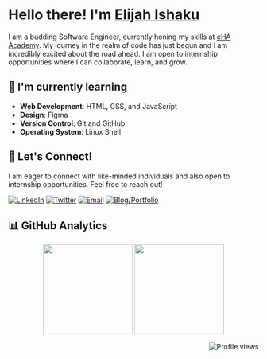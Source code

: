 # Hello there! I'm [Elijah Ishaku](https://github.com/iElibazz)

I am a budding Software Engineer, currently honing my skills at [eHA Academy](https://academy.ehealthafrica.org). My journey in the realm of code has just begun and I am incredibly excited about the road ahead. I am open to internship opportunities where I can collaborate, learn, and grow.

## 🌱 I'm currently learning

- **Web Development**: HTML, CSS, and JavaScript
- **Design**: Figma
- **Version Control**: Git and GitHub
- **Operating System**: Linux Shell

## 💼 Let's Connect!

I am eager to connect with like-minded individuals and also open to internship opportunities. Feel free to reach out!

[![LinkedIn](https://img.shields.io/badge/LinkedIn-%230077B5.svg?style=flat-square&logo=linkedin&logoColor=white)](https://linkedin.com/in/elijahishaku)
[![Twitter](https://img.shields.io/badge/Twitter-%231DA1F2.svg?style=flat-square&logo=twitter&logoColor=white)](https://twitter.com/iElibazz)
[![Email](https://img.shields.io/badge/Email-%23333.svg?style=flat-square&logo=gmail&logoColor=white)](mailto:the.elibazz@gmail.com)
[![Blog/Portfolio](https://img.shields.io/badge/Blog/Portfolio-%2312100E.svg?style=flat-square&logo=github&logoColor=white)](https://elijah-ishaku.vercel.app)

## 📊 GitHub Analytics

<p align="center">
  <img height="180em" src="https://github-readme-stats.vercel.app/api?username=iElibazz&show_icons=true&theme=radical" />
  <img height="180em" src="https://github-readme-stats.vercel.app/api/top-langs/?username=iElibazz&theme=radical" />
</p>

<p align="right">
  <img src="https://komarev.com/ghpvc/?username=iElibazz&color=blue" alt="Profile views" />
</p>


